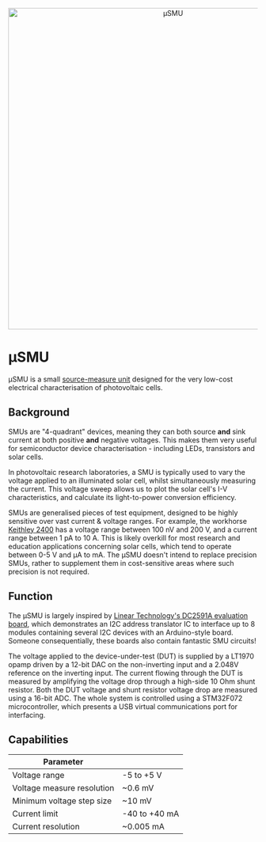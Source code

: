 
<p align="center">
  <img src="https://github.com/joeltroughton/uSMU/raw/main/Hardware/Version%205/uSMU_v05.png" width="650" title="μSMU">
</p>

# μSMU

μSMU is a small [source-measure unit](https://en.wikipedia.org/wiki/Source_measure_unit) designed for the very low-cost electrical characterisation of photovoltaic cells.

## Background

SMUs are "4-quadrant" devices, meaning they can both source **and** sink current at both positive **and** negative voltages. This makes them very useful for semiconductor device characterisation - including LEDs, transistors and solar cells.

In photovoltaic research laboratories, a SMU is typically used to vary the voltage applied to an illuminated solar cell, whilst simultaneously measuring the current. This voltage sweep allows us to plot the solar cell's I-V characteristics, and calculate its light-to-power conversion efficiency.

SMUs are generalised pieces of test equipment, designed to be highly sensitive over vast current & voltage ranges. For example, the workhorse [Keithley 2400](https://uk.tek.com/keithley-source-measure-units/keithley-smu-2400-series-sourcemeter) has a voltage range between 100 nV and 200 V, and a current range between 1 pA to 10 A. This is likely overkill for most research and education applications concerning solar cells, which tend to operate between 0-5 V and μA to mA. The μSMU doesn't intend to replace precision SMUs, rather to supplement them in cost-sensitive areas where such precision is not required.



## Function
The μSMU is largely inspired by [Linear Technology's DC2591A evaluation board](https://www.analog.com/media/en/dsp-documentation/evaluation-kit-manuals/855-DC2591A_REV01_DEMO_MANUAL.PDF), which demonstrates an I2C address translator IC to interface up to 8 modules containing several I2C devices with an Arduino-style board. Someone consequentially, these boards also contain fantastic SMU circuits! 

The voltage applied to the device-under-test (DUT) is supplied by a LT1970 opamp driven by a 12-bit DAC on the non-inverting input and a 2.048V reference on the inverting input. The current flowing through the DUT is measured by amplifying the voltage drop through a high-side 10 Ohm shunt resistor. Both the DUT voltage and shunt resistor voltage drop are measured using a 16-bit ADC. The whole system is controlled using a STM32F072 microcontroller, which presents a USB virtual communications port for interfacing.



## Capabilities 

| Parameter                  |               |
| -------------------------- | ------------- |
| Voltage range              | -5 to +5 V    |
| Voltage measure resolution | ~0.6 mV       |
| Minimum voltage step size  | ~10 mV        |
| Current limit              | -40 to +40 mA |
| Current resolution         | ~0.005 mA     |

